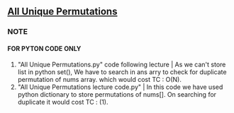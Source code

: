 ## <a href="https://www.codingninjas.com/codestudio/problems/all-unique-permutations_1094902?source=youtube&campaign=Recursion_Fraz&utm_source=youtube&utm_medium=affiliate&utm_campaign=Recursion_Fraz&leftPanelTab=0">All Unique Permutations</a>

### NOTE 
#### FOR PYTON CODE ONLY
1. "All Unique Permutations.py" code following lecture | As we can't store list in python set(), We have to search in ans arry to check for duplicate           permutation of nums array. which would cost TC : O(N).
2. "All Unique Permutations lecture code.py" | In this code we have used python dictionary to store permutations of nums[]. On searching for duplicate it       would cost TC : (1).
